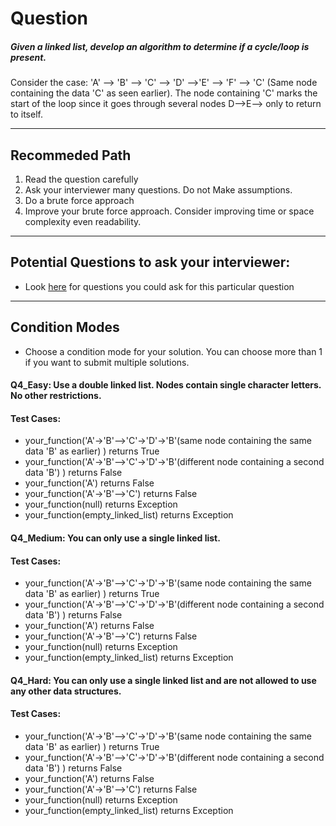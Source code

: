 # Question
##### Given a linked list, develop an algorithm to determine if a cycle/loop is present.

Consider the case: 'A' --> 'B' --> 'C' --> 'D' -->'E' --> 'F' --> 'C' (Same node containing the data 'C' as seen earlier). The node containing 'C' marks the start of the loop since it goes through several nodes D-->E--> only to return to itself.

____
## Recommeded Path
1. Read the question carefully
2. Ask your interviewer many questions. Do not Make assumptions.
3. Do a brute force approach
4. Improve your brute force approach. Consider improving time or space complexity even readability.

____
## Potential Questions to ask your interviewer:
  * Look [here](https://github.com/algorithms-21-devs/Interview_problems/blob/master/weekly_interview_questions/IQ_4/Q4_Extracting_Information.md) for questions you could ask for this particular question

_____
## Condition Modes
* Choose a condition mode for your solution. You can choose more than 1 if you want to submit multiple solutions.

#### Q4_Easy: Use a double linked list. Nodes contain single character letters. No other restrictions.
#### Test Cases:

* your_function('A'->'B'-->'C'->'D'->'B'(same node containing the same data 'B' as earlier) ) returns True
* your_function('A'->'B'-->'C'->'D'->'B'(different node containing a second data 'B') ) returns False
* your_function('A') returns False
* your_function('A'->'B'-->'C') returns False
* your_function(null) returns Exception
* your_function(empty_linked_list) returns Exception



#### Q4_Medium: You can only use a single linked list.
#### Test Cases:
* your_function('A'->'B'-->'C'->'D'->'B'(same node containing the same data 'B' as earlier) ) returns True
* your_function('A'->'B'-->'C'->'D'->'B'(different node containing a second data 'B') ) returns False
* your_function('A') returns False
* your_function('A'->'B'-->'C') returns False
* your_function(null) returns Exception
* your_function(empty_linked_list) returns Exception

#### Q4_Hard: You can only use a single linked list and are not allowed to use any other data structures.
#### Test Cases:

* your_function('A'->'B'-->'C'->'D'->'B'(same node containing the same data 'B' as earlier) ) returns True
* your_function('A'->'B'-->'C'->'D'->'B'(different node containing a second data 'B') ) returns False
* your_function('A') returns False
* your_function('A'->'B'-->'C') returns False
* your_function(null) returns Exception
* your_function(empty_linked_list) returns Exception
